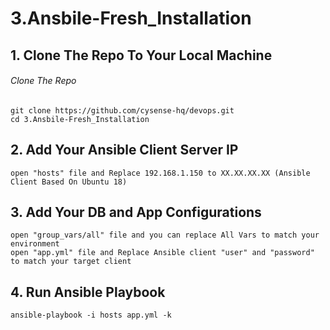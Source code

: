 # 3.Ansbile-Fresh_Installation

## 1. Clone The Repo To Your Local Machine
###### Clone The Repo
```
git clone https://github.com/cysense-hq/devops.git
cd 3.Ansbile-Fresh_Installation
```

## 2. Add Your Ansible Client Server IP
```
open "hosts" file and Replace 192.168.1.150 to XX.XX.XX.XX (Ansible Client Based On Ubuntu 18)
```

## 3. Add Your DB and App Configurations
```
open "group_vars/all" file and you can replace All Vars to match your environment
open "app.yml" file and Replace Ansible client "user" and "password" to match your target client
```

## 4. Run Ansible Playbook
```
ansible-playbook -i hosts app.yml -k
```
